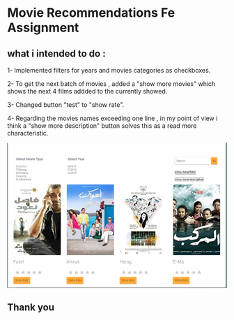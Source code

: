 # Movie Recommendations Fe Assignment

## what i intended to do : 
1- Implemented filters for years and movies categories as checkboxes.

2- To get the next batch of movies , added a "show more movies" which shows the next 4 films addded to the currently showed.

3- Changed button "test" to "show rate".

4- Regarding the movies names exceeding one line , in my point of view  i think a "show more description" button solves this as a read more characteristic.

![alt text](design.PNG)

## Thank you
